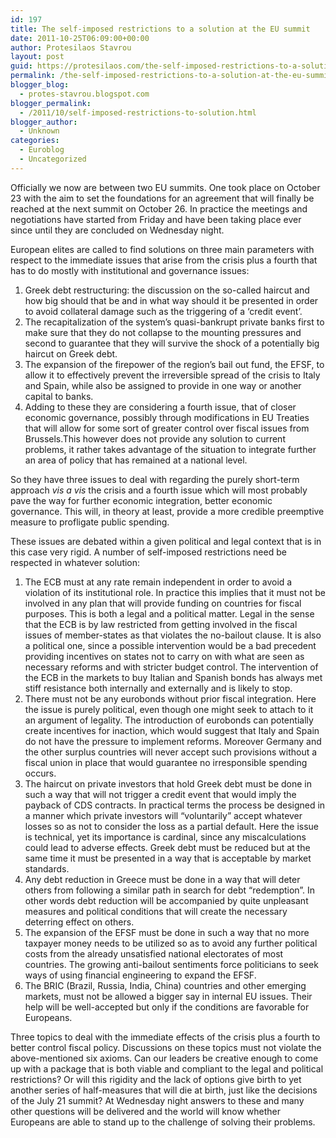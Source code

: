 ```yaml
---
id: 197
title: The self-imposed restrictions to a solution at the EU summit
date: 2011-10-25T06:09:00+00:00
author: Protesilaos Stavrou
layout: post
guid: https://protesilaos.com/the-self-imposed-restrictions-to-a-solution-at-the-eu-summit/
permalink: /the-self-imposed-restrictions-to-a-solution-at-the-eu-summit/
blogger_blog:
  - protes-stavrou.blogspot.com
blogger_permalink:
  - /2011/10/self-imposed-restrictions-to-solution.html
blogger_author:
  - Unknown
categories:
  - Euroblog
  - Uncategorized
---
```

Officially we now are between&nbsp;two EU&nbsp;summits.&nbsp;One took&nbsp;place&nbsp;on October 23 with the aim to set the foundations&nbsp;for an agreement that will finally be reached&nbsp;at the next&nbsp;summit on October 26. In practice the meetings and negotiations have started from Friday and have been taking place ever since until they are concluded on Wednesday night. 

European elites are called to find solutions on three main parameters with respect to the immediate issues that arise from the crisis plus a fourth that has to do mostly with institutional and governance issues: 

  1. Greek debt restructuring: the discussion on the so-called haircut and how big should that be and in what way should it be presented in order to avoid collateral damage such as the triggering of a &#8216;credit event&#8217;. 
  2. The recapitalization of the system&#8217;s quasi-bankrupt private banks first to make sure that they do not collapse to the mounting pressures and second to guarantee that they will survive the shock of a potentially big haircut on Greek debt.
  3. The expansion of the firepower of the region&#8217;s bail out fund, the EFSF, to allow it to effectively prevent the irreversible spread of the crisis to Italy and Spain, while also be assigned to provide in one way or another capital to banks. 
  4. Adding to these they are considering a fourth issue, that of closer economic governance, possibly through modifications in EU Treaties that will allow for some sort of greater control over fiscal issues from Brussels.This however does not provide any solution to current problems, it rather takes advantage of the situation to integrate further an area of policy that has remained at a national level.

So they have three issues to deal with regarding the purely short-term approach _vis a vis_ the crisis and a fourth issue which will most probably pave the way for further economic integration, better economic governance.&nbsp;This will, in theory at least, provide a more credible preemptive measure to profligate public spending.

These issues&nbsp;are debated within a given political and legal context that is in this case very rigid.&nbsp;A number of self-imposed restrictions need be respected in whatever solution: 

  1. The ECB must at any rate remain independent in order to avoid a violation of its institutional role. In practice this implies that it must not be involved in any plan that will provide funding on countries for fiscal purposes. This is both a legal and a political matter. Legal in the sense that the ECB is by law restricted from getting involved in the fiscal issues of member-states as that violates the no-bailout clause. It is also a political one, since a possible intervention would be a bad precedent providing incentives on states not to carry on with what are seen as necessary reforms and with stricter budget control. The intervention of the ECB in the markets to buy Italian and Spanish bonds has always met stiff resistance both internally and externally and is likely to stop.
  2. There must not be any eurobonds without prior fiscal integration. Here the issue is purely political, even though one might seek to attach to it an argument of legality. The introduction of eurobonds can potentially create incentives for inaction, which would suggest that Italy and Spain do not have the pressure to implement reforms. Moreover Germany&nbsp;and the other surplus countries will&nbsp;never accept such provisions without a fiscal union in place that would guarantee no&nbsp;irresponsible&nbsp;spending occurs.
  3. The haircut on private investors that hold Greek debt must be done in such a way that will not trigger a credit event that would imply the payback of CDS contracts. In practical terms the process be designed in a manner which&nbsp;private investors will &#8220;voluntarily&#8221; accept whatever losses so as not to&nbsp;consider the loss as a partial default. Here the issue is technical, yet its importance is cardinal, since any miscalculations could lead to adverse effects. Greek debt must be reduced but at the same time it must be presented in a way that is acceptable by market standards.
  4. Any debt reduction in Greece must be done in a way that will deter others from following a similar path in search for debt &#8220;redemption&#8221;. In other words debt reduction will be accompanied by quite unpleasant measures and political conditions that will create the necessary deterring effect on others.
  5. The expansion of the EFSF must be done in such a way that no more taxpayer money needs to be utilized so as to avoid any further political costs from the already unsatisfied national electorates of most countries. The growing anti-bailout sentiments force politicians to seek ways of using financial engineering to expand the EFSF.
  6. The BRIC (Brazil, Russia, India, China) countries and other emerging markets, must not be allowed a bigger say in internal EU issues. Their help will be well-accepted but only if the conditions are favorable for Europeans.

Three topics to deal with the immediate effects of the crisis plus a fourth to better control fiscal policy. Discussions on these topics must not violate the above-mentioned six axioms. Can our leaders be creative enough to come up with a package that is both viable and compliant to the legal and political restrictions? Or will this rigidity and the lack of options give birth to yet another series of half-measures that will die at birth, just like the decisions of the July 21 summit? At Wednesday night answers to these and many other questions will be delivered and the world will know whether Europeans are&nbsp;able to stand up to the challenge of solving their problems.